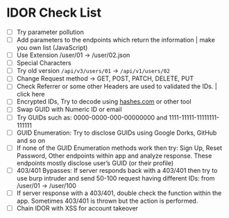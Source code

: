 # IDOR Check List

- [ ]  Try parameter pollution 
- [ ]  Add parameters to the endpoints which return the information  | make you own list (JavaScript)
- [ ]  Use Extension /user/01 → /user/02.json
- [ ]  Special Characters 
- [ ]  Try old version `/api/v3/users/01` → `/api/v1/users/02`
- [ ]  Change Request method → GET, POST, PATCH, DELETE, PUT
- [ ]  Check Referrer or some other Headers are used to validated the IDs. | click here
- [ ]  Encrypted IDs, Try to decode using [hashes.com](http://hashes.com) or other tool
- [ ]  Swap GUID with Numeric ID or email
- [ ]  Try GUIDs such as: 0000-0000-000-00000000 and 1111-11111-11111111-111111
- [ ]  GUID Enumeration: Try to disclose GUIDs using Google Dorks, GitHub and so on 
- [ ]  If none of the GUID Enumeration methods work then try: Sign Up, Reset Password, Other endpoints within app and analyze response. These endpoints mostly disclose user’s GUID (or their profile)
- [ ]  403/401 Bypasses: If server responds back with a 403/401 then try to use burp intruder and send 50-100 request having different IDs: from /user/01 → /user/100
- [ ]  If server response with a 403/401, double check the function within the app. Sometimes 403/401 is thrown but the action is performed.
- [ ]  Chain IDOR with XSS for account takeover